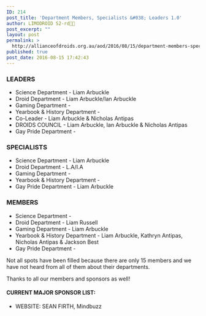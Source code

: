 ```yaml
---
ID: 214
post_title: 'Department Members, Specialists &#038; Leaders 1.0'
author: LIMODROID S2-rd🔭🔬
post_excerpt: ""
layout: post
permalink: >
  http://allianceofdroids.org.au/aod/2016/08/15/department-members-specialists-leaders-1-0/
published: true
post_date: 2016-08-15 17:42:43
---
```

<h3>LEADERS</h3>
<ul>
 	<li>Science Department - Liam Arbuckle</li>
 	<li>Droid Department - Liam Arbuckle/Ian Arbuckle</li>
 	<li>Gaming Department -</li>
 	<li>Yearbook &amp; History Department -</li>
 	<li>Co-Leader - Liam Arbuckle &amp; Nicholas Antipas</li>
 	<li>DROIDS COUNCIL - Liam Arbuckle, Ian Arbuckle &amp; Nicholas Antipas</li>
 	<li>Gay Pride Department -</li>
</ul>
<h3>SPECIALISTS</h3>
<ul>
 	<li>Science Department - Liam Arbuckle</li>
 	<li>Droid Department - L.A/I.A</li>
 	<li>Gaming Department -</li>
 	<li>Yearbook &amp; History Department -</li>
 	<li>Gay Pride Department - Liam Arbuckle</li>
</ul>
<h3>MEMBERS</h3>
<ul>
 	<li>Science Department -</li>
 	<li>Droid Department - Liam Russell</li>
 	<li>Gaming Department - Liam Arbuckle</li>
 	<li>Yearbook &amp; History Department - Liam Arbuckle, Kathryn Antipas, Nicholas Antipas &amp; Jackson Best</li>
 	<li>Gay Pride Department -</li>
</ul>
Not all spots have been filled because there are only 15 members and we have not heard from all of them about their departments.

Thanks to all our members and sponsors as well!
<h4>CURRENT MAJOR SPONSOR LIST:</h4>
<ul>
 	<li>WEBSITE: SEAN FIRTH, Mindbuzz</li>
</ul>
&nbsp;